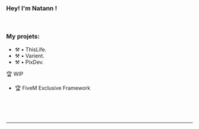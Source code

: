 ### Hey! I'm Natann !

<br />

### My projets:
- ⚒️ • ThisLife.
- ⚒️ • Varient.
- ⚒️ • PixDev.


🏆 WIP 

- 🏆 FiveM Exclusive Framework

<!--END_SECTION:activity-->


<br />

<br />
<br />

---

[discord]: Natann#3628
